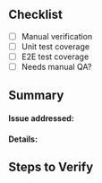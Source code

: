 ## Checklist
- [ ] Manual verification
- [ ] Unit test coverage
- [ ] E2E test coverage
- [ ] Needs manual QA?

## Summary
#### Issue addressed: 
<!-- INSERT ISSUE # / LINK HERE IF APPLICABLE -->

#### Details:
<!-- PROVIDE DETAILS ON WHAT THE CHANGE IS, WHY, AND HOW IF APPLICABLE -->

## Steps to Verify
<!-- PROVIDE INFORMATION ON HOW TO CHECK THIS ADDITION
For example, given a new button "Foo" in the dashboard:
1. Run `npm run dev`
2. Open localhost:3000 and navigate to a dashboard
3. Click the "Foo" button in corner
4. Observe the side effect
 -->